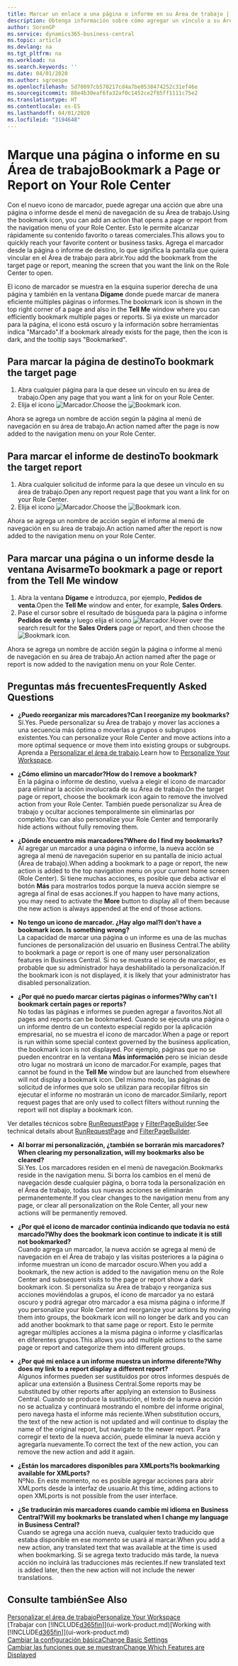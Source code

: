 ```yaml
---
title: Marcar un enlace a una página o informe en su Área de trabajo | Microsoft Docs
description: Obtenga información sobre cómo agregar un vínculo a su Área de trabajo.
author: SorenGP
ms.service: dynamics365-business-central
ms.topic: article
ms.devlang: na
ms.tgt_pltfrm: na
ms.workload: na
ms.search.keywords: ''
ms.date: 04/01/2020
ms.author: sgroespe
ms.openlocfilehash: 5d70097cb570217cd4a7be0538474252c31ef46e
ms.sourcegitcommit: 88e4b30eaf6fa32af0c1452ce2f85ff1111c75e2
ms.translationtype: HT
ms.contentlocale: es-ES
ms.lasthandoff: 04/01/2020
ms.locfileid: "3194648"
---
```

# <a name="bookmark-a-page-or-report-on-your-role-center"></a><span data-ttu-id="c9085-103">Marque una página o informe en su Área de trabajo</span><span class="sxs-lookup"><span data-stu-id="c9085-103">Bookmark a Page or Report on Your Role Center</span></span>
<span data-ttu-id="c9085-104">Con el nuevo icono de marcador, puede agregar una acción que abre una página o informe desde el menú de navegación de su Área de trabajo.</span><span class="sxs-lookup"><span data-stu-id="c9085-104">Using the bookmark icon, you can add an action that opens a page or report from the navigation menu of your Role Center.</span></span> <span data-ttu-id="c9085-105">Esto le permite alcanzar rápidamente su contenido favorito o tareas comerciales.</span><span class="sxs-lookup"><span data-stu-id="c9085-105">This allows you to quickly reach your favorite content or business tasks.</span></span> <span data-ttu-id="c9085-106">Agrega el marcador desde la página o informe de destino, lo que significa la pantalla que quiera vincular en el Área de trabajo para abrir.</span><span class="sxs-lookup"><span data-stu-id="c9085-106">You add the bookmark from the target page or report, meaning the screen that you want the link on the Role Center to open.</span></span>

<span data-ttu-id="c9085-107">El icono de marcador se muestra en la esquina superior derecha de una página y también en la ventana **Dígame** donde puede marcar de manera eficiente múltiples páginas o informes.</span><span class="sxs-lookup"><span data-stu-id="c9085-107">The bookmark icon is shown in the top right corner of a page and also in the **Tell Me** window where you can efficiently bookmark multiple pages or reports.</span></span> <span data-ttu-id="c9085-108">Si ya existe un marcador para la página, el icono está oscuro y la información sobre herramientas indica "Marcado".</span><span class="sxs-lookup"><span data-stu-id="c9085-108">If a bookmark already exists for the page, then the icon is dark, and the tooltip says "Bookmarked".</span></span>

## <a name="to-bookmark-the-target-page"></a><span data-ttu-id="c9085-109">Para marcar la página de destino</span><span class="sxs-lookup"><span data-stu-id="c9085-109">To bookmark the target page</span></span>
1. <span data-ttu-id="c9085-110">Abra cualquier página para la que desee un vínculo en su área de trabajo.</span><span class="sxs-lookup"><span data-stu-id="c9085-110">Open any page that you want a link for on your Role Center.</span></span>
2. <span data-ttu-id="c9085-111">Elija el icono ![Marcador](media/ui_bookmark_icon.png "Marcador").</span><span class="sxs-lookup"><span data-stu-id="c9085-111">Choose the ![Bookmark](media/ui_bookmark_icon.png "Bookmark") icon.</span></span>

<span data-ttu-id="c9085-112">Ahora se agrega un nombre de acción según la página al menú de navegación en su área de trabajo.</span><span class="sxs-lookup"><span data-stu-id="c9085-112">An action named after the page is now added to the navigation menu on your Role Center.</span></span>

## <a name="to-bookmark-the-target-report"></a><span data-ttu-id="c9085-113">Para marcar el informe de destino</span><span class="sxs-lookup"><span data-stu-id="c9085-113">To bookmark the target report</span></span>
1. <span data-ttu-id="c9085-114">Abra cualquier solicitud de informe para la que desee un vínculo en su área de trabajo.</span><span class="sxs-lookup"><span data-stu-id="c9085-114">Open any report request page that you want a link for on your Role Center.</span></span>
2. <span data-ttu-id="c9085-115">Elija el icono ![Marcador](media/ui_bookmark_icon.png "Marcador").</span><span class="sxs-lookup"><span data-stu-id="c9085-115">Choose the ![Bookmark](media/ui_bookmark_icon.png "Bookmark") icon.</span></span>

<span data-ttu-id="c9085-116">Ahora se agrega un nombre de acción según el informe al menú de navegación en su área de trabajo.</span><span class="sxs-lookup"><span data-stu-id="c9085-116">An action named after the report is now added to the navigation menu on your Role Center.</span></span>

## <a name="to-bookmark-a-page-or-report-from-the-tell-me-window"></a><span data-ttu-id="c9085-117">Para marcar una página o un informe desde la ventana Avisarme</span><span class="sxs-lookup"><span data-stu-id="c9085-117">To bookmark a page or report from the Tell Me window</span></span>
1. <span data-ttu-id="c9085-118">Abra la ventana **Dígame** e introduzca, por ejemplo, **Pedidos de venta**.</span><span class="sxs-lookup"><span data-stu-id="c9085-118">Open the **Tell Me** window and enter, for example, **Sales Orders**.</span></span>
2. <span data-ttu-id="c9085-119">Pase el cursor sobre el resultado de búsqueda para la página o informe **Pedidos de venta** y luego elija el icono ![Marcador](media/ui_bookmark_icon.png "Marcador").</span><span class="sxs-lookup"><span data-stu-id="c9085-119">Hover over the search result for the **Sales Orders** page or report, and then choose the ![Bookmark](media/ui_bookmark_icon.png "Bookmark") icon.</span></span>

<span data-ttu-id="c9085-120">Ahora se agrega un nombre de acción según la página o informe al menú de navegación en su área de trabajo.</span><span class="sxs-lookup"><span data-stu-id="c9085-120">An action named after the page or report is now added to the navigation menu on your Role Center.</span></span>


## <a name="frequently-asked-questions"></a><span data-ttu-id="c9085-121">Preguntas más frecuentes</span><span class="sxs-lookup"><span data-stu-id="c9085-121">Frequently Asked Questions</span></span>  

- <span data-ttu-id="c9085-122">**¿Puedo reorganizar mis marcadores?**</span><span class="sxs-lookup"><span data-stu-id="c9085-122">**Can I reorganize my bookmarks?**</span></span>  
<span data-ttu-id="c9085-123">Sí.</span><span class="sxs-lookup"><span data-stu-id="c9085-123">Yes.</span></span> <span data-ttu-id="c9085-124">Puede personalizar su Área de trabajo y mover las acciones a una secuencia más óptima o moverlas a grupos o subgrupos existentes.</span><span class="sxs-lookup"><span data-stu-id="c9085-124">You can personalize your Role Center and move actions into a more optimal sequence or move them into existing groups or subgroups.</span></span>  
<span data-ttu-id="c9085-125">Aprenda a [Personalizar el área de trabajo](ui-personalization-user.md).</span><span class="sxs-lookup"><span data-stu-id="c9085-125">Learn how to [Personalize Your Workspace](ui-personalization-user.md).</span></span>

- <span data-ttu-id="c9085-126">**¿Cómo elimino un marcador?**</span><span class="sxs-lookup"><span data-stu-id="c9085-126">**How do I remove a bookmark?**</span></span>  
<span data-ttu-id="c9085-127">En la página o informe de destino, vuelva a elegir el icono de marcador para eliminar la acción involucrada de su Área de trabajo.</span><span class="sxs-lookup"><span data-stu-id="c9085-127">On the target page or report, choose the bookmark icon again to remove the involved action from your Role Center.</span></span> <span data-ttu-id="c9085-128">También puede personalizar su Área de trabajo y ocultar acciones temporalmente sin eliminarlas por completo.</span><span class="sxs-lookup"><span data-stu-id="c9085-128">You can also personalize your Role Center and temporarily hide actions without fully removing them.</span></span>

- <span data-ttu-id="c9085-129">**¿Dónde encuentro mis marcadores?**</span><span class="sxs-lookup"><span data-stu-id="c9085-129">**Where do I find my bookmarks?**</span></span>  
<span data-ttu-id="c9085-130">Al agregar un marcador a una página o informe, la nueva acción se agrega al menú de navegación superior en su pantalla de inicio actual (Área de trabajo).</span><span class="sxs-lookup"><span data-stu-id="c9085-130">When adding a bookmark to a page or report, the new action is added to the top navigation menu on your current home screen (Role Center).</span></span> <span data-ttu-id="c9085-131">Si tiene muchas acciones, es posible que deba activar el botón **Más** para mostrarlos todos porque la nueva acción siempre se agrega al final de esas acciones.</span><span class="sxs-lookup"><span data-stu-id="c9085-131">If you happen to have many actions, you may need to activate the **More** button to display all of them because the new action is always appended at the end of those actions.</span></span>
<!-- Should we add a screenshot here? -->

- <span data-ttu-id="c9085-132">**No tengo un icono de marcador. ¿Hay algo mal?**</span><span class="sxs-lookup"><span data-stu-id="c9085-132">**I don't have a bookmark icon. Is something wrong?**</span></span>  
<span data-ttu-id="c9085-133">La capacidad de marcar una página o un informe es una de las muchas funciones de personalización del usuario en Business Central.</span><span class="sxs-lookup"><span data-stu-id="c9085-133">The ability to bookmark a page or report is one of many user personalization features in Business Central.</span></span> <span data-ttu-id="c9085-134">Si no se muestra el icono de marcador, es probable que su administrador haya deshabilitado la personalización.</span><span class="sxs-lookup"><span data-stu-id="c9085-134">If the bookmark icon is not displayed, it is likely that your administrator has disabled personalization.</span></span>

- <span data-ttu-id="c9085-135">**¿Por qué no puedo marcar ciertas páginas o informes?**</span><span class="sxs-lookup"><span data-stu-id="c9085-135">**Why can't I bookmark certain pages or reports?**</span></span>  
<span data-ttu-id="c9085-136">No todas las páginas e informes se pueden agregar a favoritos.</span><span class="sxs-lookup"><span data-stu-id="c9085-136">Not all pages and reports can be bookmarked.</span></span> <span data-ttu-id="c9085-137">Cuando se ejecuta una página o un informe dentro de un contexto especial regido por la aplicación empresarial, no se muestra el icono de marcador.</span><span class="sxs-lookup"><span data-stu-id="c9085-137">When a page or report is run within some special context governed by the business application, the bookmark icon is not displayed.</span></span> <span data-ttu-id="c9085-138">Por ejemplo, páginas que no se pueden encontrar en la ventana **Más información** pero se inician desde otro lugar no mostrará un icono de marcador.</span><span class="sxs-lookup"><span data-stu-id="c9085-138">For example, pages that cannot be found in the **Tell Me** window but are launched from elsewhere will not display a bookmark icon.</span></span> <span data-ttu-id="c9085-139">Del mismo modo, las páginas de solicitud de informes que solo se utilizan para recopilar filtros sin ejecutar el informe no mostrarán un icono de marcador.</span><span class="sxs-lookup"><span data-stu-id="c9085-139">Similarly, report request pages that are only used to collect filters without running the report will not display a bookmark icon.</span></span>

<span data-ttu-id="c9085-140">Ver detalles técnicos sobre [RunRequestPage](https://docs.microsoft.com/dynamics365/business-central/dev-itpro/developer/methods-auto/report/reportinstance-runrequestpage-method) y [FilterPageBuilder](https://docs.microsoft.com/dynamics365/business-central/dev-itpro/developer/methods-auto/filterpagebuilder/filterpagebuilder-data-type).</span><span class="sxs-lookup"><span data-stu-id="c9085-140">See technical details about [RunRequestPage](https://docs.microsoft.com/dynamics365/business-central/dev-itpro/developer/methods-auto/report/reportinstance-runrequestpage-method) and [FilterPageBuilder](https://docs.microsoft.com/dynamics365/business-central/dev-itpro/developer/methods-auto/filterpagebuilder/filterpagebuilder-data-type).</span></span>

- <span data-ttu-id="c9085-141">**Al borrar mi personalización, ¿también se borrarán mis marcadores?**</span><span class="sxs-lookup"><span data-stu-id="c9085-141">**When clearing my personalization, will my bookmarks also be cleared?**</span></span>  
<span data-ttu-id="c9085-142">Sí.</span><span class="sxs-lookup"><span data-stu-id="c9085-142">Yes.</span></span> <span data-ttu-id="c9085-143">Los marcadores residen en el menú de navegación.</span><span class="sxs-lookup"><span data-stu-id="c9085-143">Bookmarks reside in the navigation menu.</span></span> <span data-ttu-id="c9085-144">Si borra los cambios en el menú de navegación desde cualquier página, o borra toda la personalización en el Área de trabajo, todas sus nuevas acciones se eliminarán permanentemente.</span><span class="sxs-lookup"><span data-stu-id="c9085-144">If you clear changes to the navigation menu from any page, or clear all personalization on the Role Center, all your new actions will be permanently removed.</span></span>

- <span data-ttu-id="c9085-145">**¿Por qué el icono de marcador continúa indicando que todavía no está marcado?**</span><span class="sxs-lookup"><span data-stu-id="c9085-145">**Why does the bookmark icon continue to indicate it is still not bookmarked?**</span></span>  
<span data-ttu-id="c9085-146">Cuando agrega un marcador, la nueva acción se agrega al menú de navegación en el Área de trabajo y las visitas posteriores a la página o informe muestran un ícono de marcador oscuro.</span><span class="sxs-lookup"><span data-stu-id="c9085-146">When you add a bookmark, the new action is added to the navigation menu on the Role Center and subsequent visits to the page or report show a dark bookmark icon.</span></span> <span data-ttu-id="c9085-147">Si personaliza su Área de trabajo y reorganiza sus acciones moviéndolas a grupos, el icono de marcador ya no estará oscuro y podrá agregar otro marcador a esa misma página o informe.</span><span class="sxs-lookup"><span data-stu-id="c9085-147">If you personalize your Role Center and reorganize your actions by moving them into groups, the bookmark icon will no longer be dark and you can add another bookmark to that same page or report.</span></span> <span data-ttu-id="c9085-148">Esto le permite agregar múltiples acciones a la misma página o informe y clasificarlas en diferentes grupos.</span><span class="sxs-lookup"><span data-stu-id="c9085-148">This allows you add multiple actions to the same page or report and categorize them into different groups.</span></span>

- <span data-ttu-id="c9085-149">**¿Por qué mi enlace a un informe muestra un informe diferente?**</span><span class="sxs-lookup"><span data-stu-id="c9085-149">**Why does my link to a report display a different report?**</span></span>  
<span data-ttu-id="c9085-150">Algunos informes pueden ser sustituidos por otros informes después de aplicar una extensión a Business Central.</span><span class="sxs-lookup"><span data-stu-id="c9085-150">Some reports may be substituted by other reports after applying an extension to Business Central.</span></span> <span data-ttu-id="c9085-151">Cuando se produce la sustitución, el texto de la nueva acción no se actualiza y continuará mostrando el nombre del informe original, pero navega hasta el informe más reciente.</span><span class="sxs-lookup"><span data-stu-id="c9085-151">When substitution occurs, the text of the new action is not updated and will continue to display the name of the original report, but navigate to the newer report.</span></span> <span data-ttu-id="c9085-152">Para corregir el texto de la nueva acción, puede eliminar la nueva acción y agregarla nuevamente.</span><span class="sxs-lookup"><span data-stu-id="c9085-152">To correct the text of the new action, you can remove the new action and add it again.</span></span>
<!-- For more information on report substitution, see this link UNAVAILABLE AT THIS TIME -->

- <span data-ttu-id="c9085-153">**¿Están los marcadores disponibles para XMLports?**</span><span class="sxs-lookup"><span data-stu-id="c9085-153">**Is bookmarking available for XMLports?**</span></span>  
<span data-ttu-id="c9085-154">Nº</span><span class="sxs-lookup"><span data-stu-id="c9085-154">No.</span></span> <span data-ttu-id="c9085-155">En este momento, no es posible agregar acciones para abrir XMLports desde la interfaz de usuario.</span><span class="sxs-lookup"><span data-stu-id="c9085-155">At this time, adding actions to open XMLports is not possible from the user interface.</span></span>

- <span data-ttu-id="c9085-156">**¿Se traducirán mis marcadores cuando cambie mi idioma en Business Central?**</span><span class="sxs-lookup"><span data-stu-id="c9085-156">**Will my bookmarks be translated when I change my language in Business Central?**</span></span>  
<span data-ttu-id="c9085-157">Cuando se agrega una acción nueva, cualquier texto traducido que estaba disponible en ese momento se usará al marcar.</span><span class="sxs-lookup"><span data-stu-id="c9085-157">When you add a new action, any translated text that was available at the time is used when bookmarking.</span></span> <span data-ttu-id="c9085-158">Si se agrega texto traducido más tarde, la nueva acción no incluirá las traducciones más recientes.</span><span class="sxs-lookup"><span data-stu-id="c9085-158">If new translated text is added later, then the new action will not include the newer translations.</span></span>


## <a name="see-also"></a><span data-ttu-id="c9085-159">Consulte también</span><span class="sxs-lookup"><span data-stu-id="c9085-159">See Also</span></span>
[<span data-ttu-id="c9085-160">Personalizar el área de trabajo</span><span class="sxs-lookup"><span data-stu-id="c9085-160">Personalize Your Workspace</span></span>](ui-personalization-user.md)  
<span data-ttu-id="c9085-161">[Trabajar con [!INCLUDE[d365fin](includes/d365fin_md.md)]](ui-work-product.md)</span><span class="sxs-lookup"><span data-stu-id="c9085-161">[Working with [!INCLUDE[d365fin](includes/d365fin_md.md)]](ui-work-product.md)</span></span>  
[<span data-ttu-id="c9085-162">Cambiar la configuración básica</span><span class="sxs-lookup"><span data-stu-id="c9085-162">Change Basic Settings</span></span>](ui-change-basic-settings.md)  
[<span data-ttu-id="c9085-163">Cambiar las funciones que se muestran</span><span class="sxs-lookup"><span data-stu-id="c9085-163">Change Which Features are Displayed</span></span>](ui-experiences.md)  
